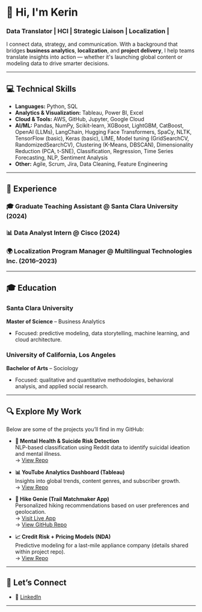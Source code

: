 # 👋 Hi, I'm Kerin

### Data Translator | HCI | Strategic Liaison | Localization |

I connect data, strategy, and communication. With a background that bridges **business analytics**, **localization**, and **project delivery**, I help teams translate insights into action — whether it's launching global content or modeling data to drive smarter decisions.

---

## 💻 Technical Skills

- **Languages:** Python, SQL  
- **Analytics & Visualization:** Tableau, Power BI, Excel  
- **Cloud & Tools:** AWS, GitHub, Jupyter, Google Cloud  
- **AI/ML:** Pandas, NumPy, Scikit-learn, XGBoost, LightGBM, CatBoost, OpenAI (LLMs), LangChain, Hugging Face Transformers, SpaCy, NLTK, TensorFlow (basic), Keras (basic), LIME, Model tuning (GridSearchCV, RandomizedSearchCV), Clustering (K-Means, DBSCAN), Dimensionality Reduction (PCA, t-SNE), Classification, Regression, Time Series Forecasting, NLP, Sentiment Analysis  
- **Other:** Agile, Scrum, Jira, Data Cleaning, Feature Engineering  

---

## 💼 Experience

### 🎓 Graduate Teaching Assistant @ Santa Clara University (2024)

### 📊 Data Analyst Intern @ Cisco (2024)

### 🌍 Localization Program Manager @ Multilingual Technologies Inc. (2016–2023)


---

## 🎓 Education

### Santa Clara University
**Master of Science** – Business Analytics  
- Focused: predictive modeling, data storytelling, machine learning, and cloud architecture.

### University of California, Los Angeles
**Bachelor of Arts** – Sociology  
- Focused: qualitative and quantitative methodologies, behavioral analysis, and applied social research.

---

## 🔍 Explore My Work

Below are some of the projects you’ll find in my GitHub:

- **🧠 Mental Health & Suicide Risk Detection**  
  NLP-based classification using Reddit data to identify suicidal ideation and mental illness.  
  → [View Repo](https://github.com/kerin17/Suicide_Risk_Detection)

- **📊 YouTube Analytics Dashboard (Tableau)**  
  Insights into global trends, content genres, and subscriber growth.  
  → [View Repo](https://github.com/kerin17/Global_YouTube_Landscape)

- **🥾 Hike Genie (Trail Matchmaker App)**  
  Personalized hiking recommendations based on user preferences and geolocation.  
  → [Visit Live App](https://partyrock.aws/u/kerinwu/2UcqgSHa6/Hike-Genie%3A-Your-Personalized-Trail-Companion)  
  → [View GitHub Repo](https://github.com/kerin17/Hike_Genie)

- **📈 Credit Risk + Pricing Models (NDA)**  
  Predictive modeling for a last-mile appliance company (details shared within project repo).  
  → [View Repo](https://github.com/kerin17/Predictive_Modeling_and_Pricing_Optimization_Koolboks)

---

## 🤝 Let’s Connect
- 📎 [LinkedIn](https://www.linkedin.com/in/kerin-w-67445690/)


---

